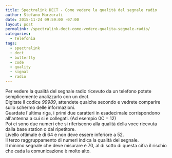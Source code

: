 ```yaml
---
title: Spectralink DECT - Come vedere la qualità del segnale radio
author: Stefano Marzorati
date: 2015-11-24 09:59:00 -07:00
layout: post
permalink: /spectralink-dect-come-vedere-qualita-segnale-radio/
categories:
  - Telefonia
tags:
  - spectralink
  - dect
  - butterfly
  - code
  - quality
  - signal
  - radio
---
```

Per vedere la qualità del segnale radio ricevuto da un telefono potete semplicemente analizzarlo con un dect.   
Digitate il codice <nowiki>*</nowiki>99989<nowiki>*</nowiki>, attendete qualche secondo e vedrete comparire sullo schermo delle informazioni.   
Guardate l'ultima riga, i primi due caratteri in esadecimale corrispondono all'antenna a cui si è collegati. (Ad esempio 0C = 12)   
Poi ci sono due numeri che si riferiscono alla qualità della voce ricevuta dalla base station o dal ripetitore.   
Livello ottimale è di 64 e non deve essere inferiore a 52.   
Il terzo raggruppamento di numeri indica la qualità del segnale.   
Il minimo segnale che deve misurare è 70, al di sotto di questa cifra il rischio che cada la comunicazione è molto alto.